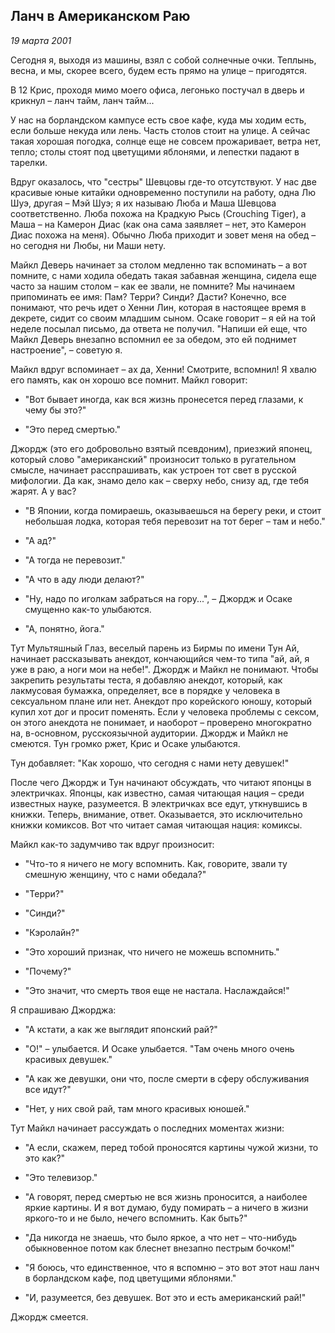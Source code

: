 ## Ланч в Американском Раю
_19 марта 2001_

Сегодня я, выходя из машины, взял с собой солнечные очки. Теплынь, весна, и мы, скорее всего, будем есть прямо на улице – пригодятся.

В 12 Крис, проходя мимо моего офиса, легонько постучал в дверь и крикнул – ланч тайм, ланч тайм...

У нас на борландском кампусе есть свое кафе, куда мы ходим есть, если больше некуда или лень. Часть столов стоит на улице. А сейчас такая хорошая погодка, солнце еще не совсем прожаривает, ветра нет, тепло; столы стоят под цветущими яблонями, и лепестки падают в тарелки.

Вдруг оказалось, что "сестры" Шевцовы где-то отсутствуют. У нас две красивые юные китайки одновременно поступили на работу, одна Лю Шуэ, другая – Мэй Шуэ; я их называю Люба и Маша Шевцова соответственно. Люба похожа на Крадкую Рысь (Crouching Tiger), а Маша – на Камерон Диас (как она сама заявляет – нет, это Камерон Диас похожа на меня). Обычно Люба приходит и зовет меня на обед – но сегодня ни Любы, ни Маши нету.

Майкл Деверь начинает за столом медленно так вспоминать – а вот помните, с нами ходила обедать такая забавная женщина, сидела еще часто за нашим столом – как ее звали, не помните? Мы начинаем припоминать ее имя: Пам? Терри? Синди? Дасти? Конечно, все понимают, что речь идет о Хенни Лин, которая в настоящее время в декрете, сидит со своим младшим сыном. Осаке говорит – я ей на той неделе посылал письмо, да ответа не получил. "Напиши ей еще, что Майкл Деверь внезапно вспомнил ее за обедом, это ей поднимет настроение", – советую я.

Майкл вдруг вспоминает – ах да, Хенни! Смотрите, вспомнил! Я хвалю его память, как он хорошо все помнит. Майкл говорит:

- "Вот бывает иногда, как вся жизнь пронесется перед глазами, к чему бы это?"

- "Это перед смертью."

Джордж (это его добровольно взятый псевдоним), приезжий японец, который слово "американский" произносит только в ругательном смысле, начинает расспрашивать, как устроен тот свет в русской мифологии. Да как, знамо дело как – сверху небо, снизу ад, где тебя жарят. А у вас?

- "В Японии, когда помираешь, оказываешься на берегу реки, и стоит небольшая лодка, которая тебя перевозит на тот берег – там и небо."

- "А ад?"

- "А тогда не перевозит."

- "А что в аду люди делают?"

- "Ну, надо по иголкам забраться на гору...", – Джордж и Осаке смущенно как-то улыбаются.

- "А, понятно, йога."

Тут Мультяшный Глаз, веселый парень из Бирмы по имени Тун Ай, начинает рассказывать анекдот, кончающийся чем-то типа "ай, ай, я уже в раю, а ноги мои на небе!". Джордж и Майкл не понимают. Чтобы закрепить результаты теста, я добавляю анекдот, который, как лакмусовая бумажка, определяет, все в порядке у человека в сексуальном плане или нет. Анекдот про корейского юношу, который купил хот дог и просит поменять. Если у человека проблемы с сексом, он этого анекдота не понимает, и наоборот – проверено многократно на, в-основном, русскоязычной аудитории. Джордж и Майкл не смеются. Тун громко ржет, Крис и Осаке улыбаются.

Тун добавляет: "Как хорошо, что сегодня с нами нету девушек!"

После чего Джордж и Тун начинают обсуждать, что читают японцы в электричках. Японцы, как известно, самая читающая нация – среди известных науке, разумеется. В электричках все едут, уткнувшись в книжки. Теперь, внимание, ответ. Оказывается, это исключительно книжки комиксов. Вот что читает самая читающая нация: комиксы.

Майкл как-то задумчиво так вдруг произносит:

- "Что-то я ничего не могу вспомнить. Как, говорите, звали ту смешную женщину, что с нами обедала?"

- "Терри?"

- "Синди?"

- "Кэролайн?"

- "Это хороший признак, что ничего не можешь вспомнить."

- "Почему?"

- "Это значит, что смерть твоя еще не настала. Наслаждайся!"

Я спрашиваю Джорджа:

- "А кстати, а как же выглядит японский рай?"

- "О!" – улыбается. И Осаке улыбается. "Там очень много очень красивых девушек."

- "А как же девушки, они что, после смерти в сферу обслуживания все идут?"

- "Нет, у них свой рай, там много красивых юношей."

Тут Майкл начинает рассуждать о последних моментах жизни:

- "А если, скажем, перед тобой проносятся картины чужой жизни, то это как?"

- "Это телевизор."

- "А говорят, перед смертью не вся жизнь проносится, а наиболее яркие картины. И я вот думаю, буду помирать – а ничего в жизни яркого-то и не было, нечего вспомнить. Как быть?"

- "Да никогда не знаешь, что было яркое, а что нет – что-нибудь обыкновенное потом как блеснет внезапно пестрым бочком!"

- "Я боюсь, что единственное, что я вспомню – это вот этот наш ланч в борландском кафе, под цветущими яблонями."

- "И, разумеется, без девушек. Вот это и есть американский рай!"

Джордж смеется.